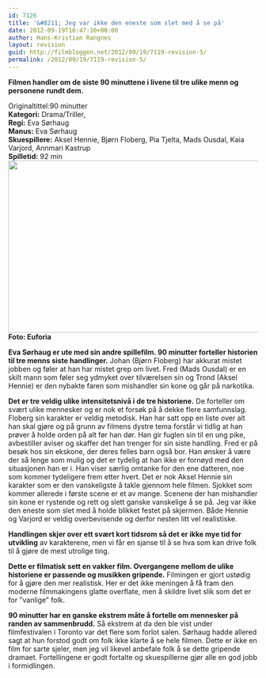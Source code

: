 ```yaml
---
id: 7126
title: '&#8211; Jeg var ikke den eneste som slet med å se på'
date: 2012-09-19T16:47:10+00:00
author: Hans-Kristian Rangnes
layout: revision
guid: http://filmbloggen.net/2012/09/19/7119-revision-5/
permalink: /2012/09/19/7119-revision-5/
---
```

**Filmen handler om de siste 90 minuttene i livene til tre ulike menn og personene rundt dem. <!--more-->**

Originaltittel:90 minutter  
**Kategori:** Drama/Triller,  
**Regi:** Eva Sørhaug  
**Manus:** Eva Sørhaug  
**Skuespillere:** Aksel Hennie, Bjørn Floberg, Pia Tjelta, Mads Ousdal, Kaia Varjord, Annmari Kastrup  
**Spilletid:** 92 min  
<a href="http://filmbloggen.net/2012/09/19/7119/hlfxpln3/" rel="attachment wp-att-7121"><img class="alignnone size-large wp-image-7121" src="http://filmbloggen.net/wp-content/uploads//2012/09/hlfxpln3-620x348.jpg" alt="" width="620" height="348" /></a>  
**Foto: Euforia**

**Eva Sørhaug er ute med sin andre spillefilm. 90 minutter forteller historien til tre menns siste handlinger.** Johan (Bjørn Floberg) har akkurat mistet jobben og føler at han har mistet grep om livet. Fred (Mads Ousdal) er en skilt mann som føler seg ydmyket over tilværelsen sin og Trond (Aksel Hennie) er den nybakte faren som mishandler sin kone og går på narkotika.

**Det er tre veldig ulike intensitetsnivå i de tre historiene.** De forteller om svært ulike mennesker og er nok et forsøk på å dekke flere samfunnslag. Floberg sin karakter er veldig metodisk. Han har satt opp en liste over alt han skal gjøre og på grunn av filmens dystre tema forstår vi tidlig at han prøver å holde orden på alt før han dør. Han gir fuglen sin til en ung pike, avbestiller aviser og skaffer det han trenger for sin siste handling. Fred er på besøk hos sin ekskone, der deres felles barn også bor. Han ønsker å være der så lenge som mulig og det er tydelig at han ikke er fornøyd med den situasjonen han er i. Han viser særlig omtanke for den ene datteren, noe som kommer tydeligere frem etter hvert. Det er nok Aksel Hennie sin karakter som er den vanskeligste å takle gjennom hele filmen. Sjokket som kommer allerede i første scene er et av mange. Scenene der han mishandler sin kone er rystende og rett og slett ganske vanskelige å se på. Jeg var ikke den eneste som slet med å holde blikket festet på skjermen. Både Hennie og Varjord er veldig overbevisende og derfor nesten litt vel realistiske.

**Handlingen skjer over ett svært kort tidsrom så det er ikke mye tid for utvikling** av karakterene, men vi får en sjanse til å se hva som kan drive folk til å gjøre de mest utrolige ting.

**Dette er filmatisk sett en vakker film. Overgangene mellom de ulike historiene er passende og musikken gripende.** Filmingen er gjort ustødig for å gjøre den mer realistisk. Her er det ikke meningen å få fram den moderne filmmakingens glatte overflate, men å skildre livet slik som det er for ”vanlige” folk.

**90 minutter har en ganske ekstrem måte å fortelle om mennesker på randen av sammenbrudd.** Så ekstrem at da den ble vist under filmfestivalen i Toronto var det flere som forlot salen. Sørhaug hadde allered sagt at hun forstod godt om folk ikke klarte å se hele filmen. Dette er ikke en film for sarte sjeler, men jeg vil likevel anbefale folk å se dette gripende dramaet. Fortellingene er godt fortalte og skuespillerne gjør alle en god jobb i formidlingen.